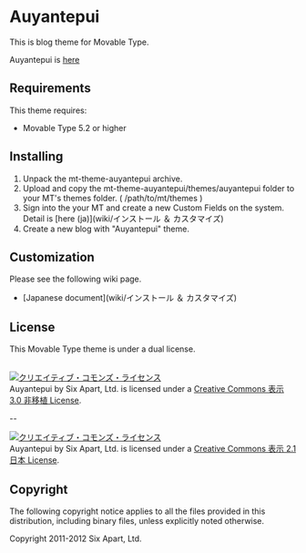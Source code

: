 Auyantepui
====================
This is blog theme for Movable Type.

Auyantepui is [here](http://en.wikipedia.org/wiki/Auyantepui)


## Requirements
This theme requires:

* Movable Type 5.2 or higher

## Installing

1. Unpack the mt-theme-auyantepui archive.
2. Upload and copy the mt-theme-auyantepui/themes/auyantepui folder to your MT's themes folder. ( /path/to/mt/themes )
3. Sign into the your MT and create a new Custom Fields on the system. Detail is [here (ja)](wiki/インストール ＆ カスタマイズ)
4. Create a new blog with "Auyantepui" theme.

## Customization
Please see the following wiki page.

* [Japanese document](wiki/インストール ＆ カスタマイズ)

## License
This Movable Type theme is under a dual license.<br/><br/>

<a rel="license" href="http://creativecommons.org/licenses/by/3.0/deed.ja"><img alt="クリエイティブ・コモンズ・ライセンス" style="border-width:0" src="http://i.creativecommons.org/l/by/3.0/88x31.png" /></a><br /><span xmlns:dct="http://purl.org/dc/terms/" property="dct:title">Auyantepui</span> by <span xmlns:cc="http://creativecommons.org/ns#" property="cc:attributionName">Six Apart, Ltd.</span> is licensed under a <a rel="license" href="http://creativecommons.org/licenses/by/3.0/deed.ja">Creative Commons 表示 3.0 非移植 License</a>.

--

<a rel="license" href="http://creativecommons.org/licenses/by/2.1/jp/"><img alt="クリエイティブ・コモンズ・ライセンス" style="border-width:0" src="http://i.creativecommons.org/l/by/2.1/jp/88x31.png" /></a><br /><span xmlns:dct="http://purl.org/dc/terms/" property="dct:title">Auyantepui</span> by <span xmlns:cc="http://creativecommons.org/ns#" property="cc:attributionName">Six Apart, Ltd.</span> is licensed under a <a rel="license" href="http://creativecommons.org/licenses/by/2.1/jp/">Creative Commons 表示 2.1 日本 License</a>.

## Copyright
The following copyright notice applies to all the files provided in this distribution, including binary files, unless explicitly noted otherwise.

Copyright 2011-2012 Six Apart, Ltd.
